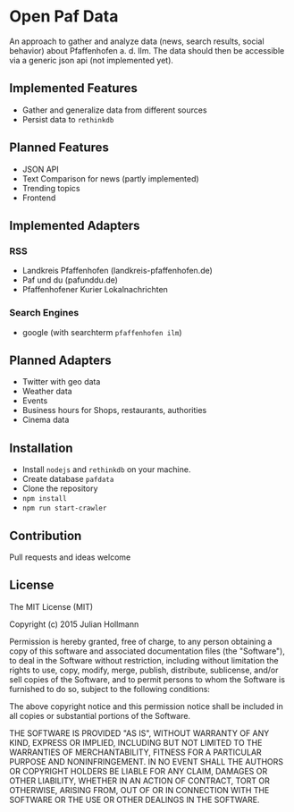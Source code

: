 # Open Paf Data

An approach to gather and analyze data (news, search results, social behavior) about Pfaffenhofen a. d. Ilm.
The data should then be accessible via a generic json api (not implemented yet).

## Implemented Features

* Gather and generalize data from different sources
* Persist data to `rethinkdb`

## Planned Features
* JSON API
* Text Comparison for news (partly implemented)
* Trending topics
* Frontend 

## Implemented Adapters

### RSS
* Landkreis Pfaffenhofen (landkreis-pfaffenhofen.de)
* Paf und du (pafunddu.de)
* Pfaffenhofener Kurier Lokalnachrichten

### Search Engines
* google (with searchterm `pfaffenhofen ilm`)

## Planned Adapters
* Twitter with geo data
* Weather data
* Events
* Business hours for Shops, restaurants, authorities
* Cinema data

## Installation
* Install `nodejs` and `rethinkdb` on your machine.
* Create database `pafdata`
* Clone the repository
* `npm install`
* `npm run start-crawler`

## Contribution
Pull requests and ideas welcome

## License
The MIT License (MIT)

Copyright (c) 2015 Julian Hollmann

Permission is hereby granted, free of charge, to any person obtaining a copy of this software and associated documentation files (the "Software"), to deal in the Software without restriction, including without limitation the rights to use, copy, modify, merge, publish, distribute, sublicense, and/or sell copies of the Software, and to permit persons to whom the Software is furnished to do so, subject to the following conditions:

The above copyright notice and this permission notice shall be included in all copies or substantial portions of the Software.

THE SOFTWARE IS PROVIDED "AS IS", WITHOUT WARRANTY OF ANY KIND, EXPRESS OR IMPLIED, INCLUDING BUT NOT LIMITED TO THE WARRANTIES OF MERCHANTABILITY, FITNESS FOR A PARTICULAR PURPOSE AND NONINFRINGEMENT. IN NO EVENT SHALL THE AUTHORS OR COPYRIGHT HOLDERS BE LIABLE FOR ANY CLAIM, DAMAGES OR OTHER LIABILITY, WHETHER IN AN ACTION OF CONTRACT, TORT OR OTHERWISE, ARISING FROM, OUT OF OR IN CONNECTION WITH THE SOFTWARE OR THE USE OR OTHER DEALINGS IN THE SOFTWARE.
